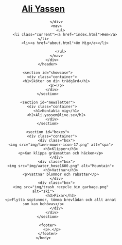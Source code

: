 <!DOCTYPE html>
<html>
    <head>
        <meta charset="utf-8">
        <meta name="viewport" content="width=device-width, initial-scale=1.0">
        <title>Ali Yassen</title>
        <link rel="stylesheet" href="./css/style.css">
        <link rel="shortcut icon" href="img/Mountain2.png" type="image/x-icon">
    </head>
    <body>
        <header>
            <div class="container">
                <div id="branding">
                    <h1>
                        <a href="index.html">
                            <span class="highlight">Ali</span> Yassen
                        </a>
                    </h1>

                </div>
                <nav>
                    <ul>
                        <li class="current"><a href="index.html">Hem</a></li>
                        <li><a href="about.html">Om Mig</a></li>
                        
                    </ul>
                </nav>
            </div>
        </header>

        <section id="showcase">
            <div class="container">
                <h1>Sköter om din trädgård</h1>
                <p></p>
            </div>
        </section>

        <section id="newsletter">
            <div class="container">
                <h1>Kontakta mig</h1>
                <h2>Ali.yassen@live.se</h2>
            </div>
        </section>

        <section id="boxes">
            <div class="container">
                <div class="box">
                    <img src="img/lawn-mower-icon-17.png" alt="spa">
                    <h3>Klipper</h3>
                    <p>Kan klippa gräsmattan och häcken</p>
                </div>
                <div class="box">
                    <img src="img/water_hose1600.png" alt="Mountain">
                    <h3>Vattnar</h3>
                    <p>Vattnar blommor och rabatter</p>
                </div>
                <div class="box">
                    <img src="img/trash_recycle_bin_garbage.png" alt="ski">
                    <h3>Fixar</h3>
                    <p>Flytta soptunnor, tömma brevlådan och allt annat som kan behövas</p>
                </div>
            </div>
        </section>

        <footer>
            <p>.</p>
        </footer>
    </body>
</html>
